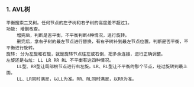 ### 1. AVL树
    平衡搜索二叉树。任何节点的左子树和右子树的高度差不超过1。
    功能: 增删改查。
        增完后，判断是否平衡，不平衡判断4种情况，进行旋转。
        删完后，拿右子树的最左节点进行替换，有右子树补到最左节点位置。判断是否平衡，不平衡进行旋转。
    旋转: 分为左旋和右旋，就是旋转节点往左或右倒，把多余连接，进行正确调整。
    左旋还是右炫: LL LR RR RL 不平衡有这四种情况。
        LL型、RR型让局部根节点进行右左旋。LR、RL型让不平衡的那个节点，经过旋转到最上面。
        LL、LR同时满足，以LL为准。RR、RL同时满足，以RR为准。
    

